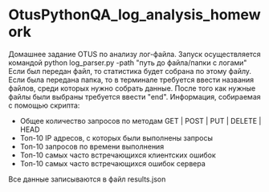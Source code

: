 # OtusPythonQA_log_analysis_homework
Домашнее задание OTUS по анализу лог-файла.
Запуск осуществляется командой python log_parser.py -path "путь до файла/папки с логами"
Если был передан файл, то статистика будет собрана по этому файлу.
Если была передана папка, то в терминале требуется ввести названия файлов, среди которых нужно собрать данные. После того как нужные файлы были выбраны требуется ввести "end".
Информация, собираемая с помощью скрипта:
* Общее количество запросов по методам GET | POST | PUT | DELETE | HEAD
* Топ-10 IP адресов, с которых были выполнены запросы
* Топ-10 запросов по времени выполнения
* Топ-10 самых часто встречающихся клиентских ошибок
* Топ-10 самых часто встречающихся ошибок сервера

Все данные записываются в файл results.json
